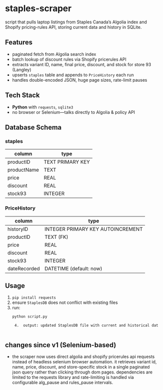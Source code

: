 # staples-scraper

script that pulls laptop listings from Staples Canada’s Algolia index and Shopify pricing-rules API, storing current data and history in SQLite.

## Features
- paginated fetch from Algolia search index  
- batch lookup of discount rules via Shopify pricerules API  
- extracts variant ID, name, final price, discount, and stock for store 93 (Langley)  
- upserts `staples` table and appends to `PriceHistory` each run  
- handles double-encoded JSON, huge page sizes, rate-limit pauses  

## Tech Stack
- **Python** with `requests`, `sqlite3`  
- no browser or Selenium—talks directly to Algolia & policy API  

## Database Schema

### staples
| column      | type                    |
|-------------|-------------------------|
| productID   | TEXT PRIMARY KEY        |
| productName | TEXT                    |
| price       | REAL                    |
| discount    | REAL                    |
| stock93     | INTEGER                 |

### PriceHistory
| column       | type                            |
|--------------|---------------------------------|
| historyID    | INTEGER PRIMARY KEY AUTOINCREMENT |
| productID    | TEXT (FK)                       |
| price        | REAL                            |
| discount     | REAL                            |
| stock93      | INTEGER                         |
| dateRecorded | DATETIME (default: now)         |

## Usage

1. `pip install requests`  
2. ensure `StaplesDB` does not conflict with existing files  
3. run:
   ```bash
   python script.py

	4.	output: updated StaplesDB file with current and historical data



## changes since v1 (Selenium-based)

- the scraper now uses direct algolia and shopify pricerules api requests instead of headless selenium browser automation.  it retrieves variant id, name, price, discount, and store-specific stock in a single paginated json query rather than clicking through dom pages.  dependencies are limited to the requests library and rate-limiting is handled via configurable alg_pause and rules_pause intervals.


